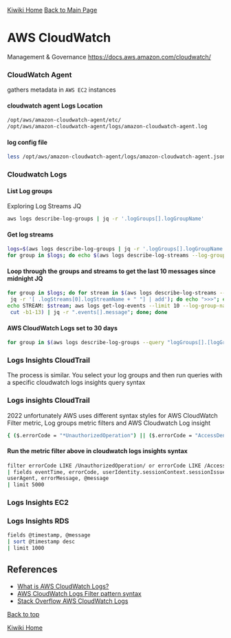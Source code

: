 [Kiwiki Home](/../../)
[Back to Main Page](./readme.md)

# AWS CloudWatch
Management & Governance
https://docs.aws.amazon.com/cloudwatch/
### CloudWatch Agent

gathers metadata in `AWS EC2` instances

#### cloudwatch agent Logs Location

```bash
/opt/aws/amazon-cloudwatch-agent/etc/
/opt/aws/amazon-cloudwatch-agent/logs/amazon-cloudwatch-agent.log
```

#### log config file

```bash
less /opt/aws/amazon-cloudwatch-agent/logs/amazon-cloudwatch-agent.json
```

### Cloudwatch Logs

#### List Log groups
Exploring Log Streams JQ
```bash
aws logs describe-log-groups | jq -r '.logGroups[].logGroupName'
```

#### Get log streams

```bash
logs=$(aws logs describe-log-groups | jq -r '.logGroups[].logGroupName')
for group in $logs; do echo $(aws logs describe-log-streams --log-group-name $group --order-by LastEventTime --descending --max-items 1 | jq -r '.logStreams[0].logStreamName + " "'); done
```

#### Loop through the groups and streams to get the last 10 messages since midnight JQ

```bash
for group in $logs; do for stream in $(aws logs describe-log-streams --log-group-name $group --order-by LastEventTime --descending --max-items 1 | \
 jq -r '[ .logStreams[0].logStreamName + " "] | add'); do echo ">>>"; echo GROUP: $group; \ 
echo STREAM: $stream; aws logs get-log-events --limit 10 --log-group-name $group --log-stream-name $stream --start-time $(date -d 'today 00:00:00' '+%s%N' | \
 cut -b1-13) | jq -r ".events[].message"; done; done
```

#### AWS CloudWatch Logs set to 30 days

```bash
for group in $(aws logs describe-log-groups --query "logGroups[].[logGroupName]" --output text --no-paginate); do aws logs put-retention-policy --log-group-name $group --retention-in-days 30; done;
```

### Logs Insights CloudTrail

The process is similar. You select your log groups and then run queries with a specific cloudwatch logs insights query syntax

### Logs insights CloudTrail

2022 unfortunately AWS uses different syntax styles for AWS CloudWatch Filter metric, Log groups metric filters and AWS Cloudwatch Log
insight

```bash
{ ($.errorCode = "*UnauthorizedOperation") || ($.errorCode = "AccessDenied*") }
```

#### Run the metric filter above in cloudwatch logs insights syntax

```bash
filter errorCode LIKE /UnauthorizedOperation/ or errorCode LIKE /AccessDenied/
| fields eventTime, errorCode, userIdentity.sessionContext.sessionIssuer.userName, eventName, eventSource, 
userAgent, errorMessage, @message
| limit 5000
```

### Logs Insights EC2

### Logs Insights RDS

```bash
fields @timestamp, @message
| sort @timestamp desc
| limit 1000
```
## References
- [What is AWS CloudWatch Logs?](https://docs.aws.amazon.com/AmazonCloudWatch/latest/logs/WhatIsCloudWatchLogs.html)
- [AWS CloudWatch Logs Filter pattern syntax](https://docs.aws.amazon.com/AmazonCloudWatch/latest/logs/FilterAndPatternSyntax.html)
- [Stack Overflow AWS CloudWatch Logs](https://stackoverflow.com/questions/tagged/amazon-cloudwatchlogs)

[Back to top](#)

[Kiwiki Home](/../../)
